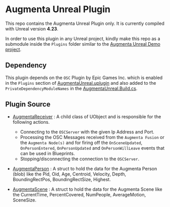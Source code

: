 # Augmenta Unreal Plugin

This repo contains the Augmenta Unreal Plugin only. It is currently compiled with Unreal version **4.23**.

In order to use this plugin in any Unreal project, kindly make this repo as a submodule inside the `Plugins` folder similar to the [Augmenta Unreal Demo project](https://github.com/Theoriz/AugmentaUnreal-Demo).

## Dependency

This plugin depends on the `OSC` Plugin by Epic Games Inc. which is enabled in the `Plugins` section of [AugmentaUnreal.uplugin](AugmentaUnreal.uplugin#L25) and also added to the `PrivateDependencyModuleNames` in the [AugmentaUnreal.Build.cs](Source/AugmentaUnreal/AugmentaUnreal.Build.cs#L42).

## Plugin Source

 - [AugmentaReceiver](Source/AugmentaUnreal/Public/AugmentaReceiver.h#L69) : A child class of UObject and is responsible for the following actions.
 	- Connecting to the `OSCServer` with the given Ip Address and Port.
	- Processing the OSC Messages received from the `Augmenta Fusion` or the `Augmenta Node(s)` and for firing off the `OnSceneUpdated`, `OnPersonEntered`, `OnPersonUpdated` and `OnPersonWillLeave` events that can be used in Blueprints.
	- Stopping/disconnecting the connection to the `OSCServer`.

 - [AugmentaPerson](Source/AugmentaUnreal/Public/AugmentaReceiver.h#L11) : A struct to hold the data for the Augmenta Person (blob) like the Pid, Oid, Age, Centroid, Velocity, Depth, BoundingRectPos, BoundingRectSize, Highest.
 - [AugmentaScene](Source/AugmentaUnreal/Public/AugmentaReceiver.h#L44) : A struct to hold the data for the Augmenta Scene like the CurrentTime, PercentCovered, NumPeople, AverageMotion, SceneSize.
